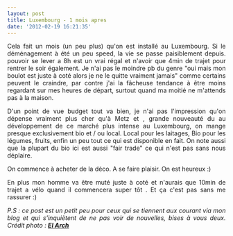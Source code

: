 ```yaml
---
layout: post
title: Luxembourg - 1 mois apres
date: '2012-02-19 16:21:35'
---
```


<p style="text-align: justify;">Cela fait un mois (un peu plus) qu'on est installé au Luxembourg. Si le déménagement à été un peu speed, la vie se passe paisiblement depuis. pouvoir se lever a 8h est un vrai régal et n'avoir que 4min de trajet pour rentrer le soir également. Je n'ai pas le moindre pb du genre "oui mais mon boulot est juste à coté alors je ne le quitte vraiment jamais" comme certains peuvent le craindre, par contre j'ai la fâcheuse tendance à être moins regardant sur mes heures de départ, surtout quand ma moitié ne m'attends pas à la maison.</p>
<p style="text-align: justify;">D'un point de vue budget tout va bien, je n'ai pas l'impression qu'on dépense vraiment plus cher qu'à Metz et , grande nouveauté du au développement de ce marché plus intense au Luxembourg, on mange presque exclusivement bio et / ou local. Local pour les laitages, Bio pour les légumes, fruits, enfin un peu tout ce qui est disponible en fait. On note aussi que la plupart du bio ici est aussi "fair trade" ce qui n'est pas sans nous déplaire.</p>
<p style="text-align: justify;">On commence à acheter de la déco. A se faire plaisir. On est heureux :)</p>
<p style="text-align: justify;">En plus mon homme va être muté juste à coté et n'aurais que 10min de trajet a vélo quand il commencera super tôt . Et ça c'est pas sans me rassurer :)</p>
<p style="text-align: justify;"><em>P.S : ce post est un petit peu pour ceux qui se tiennent aux courant via mon blog et qui s'inquiètent de ne pas voir de nouvelles, bises à vous deux.
Crédit photo : <strong id="yui_3_4_0_3_1329660495889_1115"><a href="http://www.flickr.com/photos/45368675@N03/">El Arch</a></strong> </em></p>